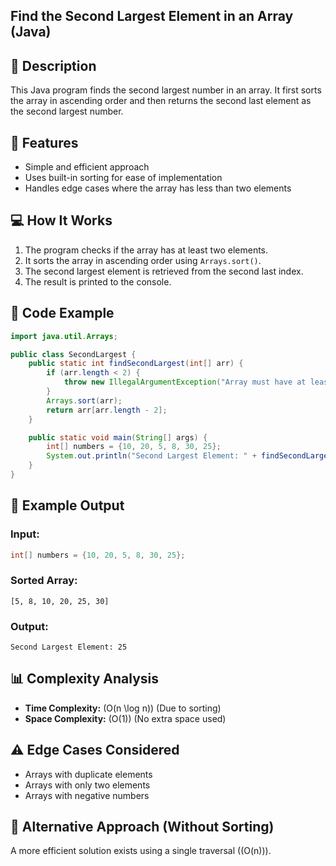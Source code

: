## Find the Second Largest Element in an Array (Java)

## **📜 Description**  
This Java program finds the second largest number in an array. It first sorts the array in ascending order and then returns the second last element as the second largest number.  

## **🚀 Features**  
- Simple and efficient approach  
- Uses built-in sorting for ease of implementation  
- Handles edge cases where the array has less than two elements  

## **💻 How It Works**  
1. The program checks if the array has at least two elements.  
2. It sorts the array in ascending order using `Arrays.sort()`.  
3. The second largest element is retrieved from the second last index.  
4. The result is printed to the console.  

## **📝 Code Example**  
```java
import java.util.Arrays;

public class SecondLargest {
    public static int findSecondLargest(int[] arr) {
        if (arr.length < 2) {
            throw new IllegalArgumentException("Array must have at least two elements.");
        }
        Arrays.sort(arr);
        return arr[arr.length - 2];
    }

    public static void main(String[] args) {
        int[] numbers = {10, 20, 5, 8, 30, 25};
        System.out.println("Second Largest Element: " + findSecondLargest(numbers));
    }
}
```

## **📌 Example Output**  
### **Input:**  
```java
int[] numbers = {10, 20, 5, 8, 30, 25};
```
### **Sorted Array:**  
```
[5, 8, 10, 20, 25, 30]
```
### **Output:**  
```
Second Largest Element: 25
```

## **📊 Complexity Analysis**  
- **Time Complexity:** \(O(n \log n)\) (Due to sorting)  
- **Space Complexity:** \(O(1)\) (No extra space used)  

## **⚠️ Edge Cases Considered**  
- Arrays with duplicate elements  
- Arrays with only two elements  
- Arrays with negative numbers  

## **📌 Alternative Approach (Without Sorting)**  
A more efficient solution exists using a single traversal (\(O(n)\)).
